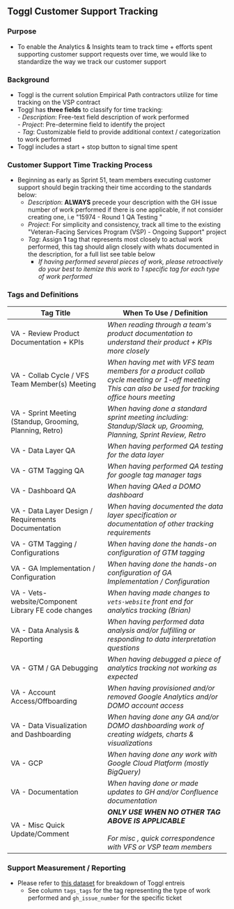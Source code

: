 ## Toggl Customer Support Tracking  

### Purpose
- To enable the Analytics & Insights team to track time + efforts spent supporting customer support requests over time, we would like 
to standardize the way we track our customer support 

### Background
- Toggl is the current solution Empirical Path contractors utilize for time tracking on the VSP contract
- Toggl has **three fields** to classify for time tracking:<br>
      - _Description_: Free-text field description of work performed<br>
      - _Project_: Pre-determine field to identify the project<br>
      - _Tag_: Customizable field to provide additional context / categorization to work performed
 - Toggl includes a start + stop button to signal time spent
 
 
 ### Customer Support Time Tracking Process
 - Beginning as early as Sprint 51, team members executing customer support should begin tracking their time according to the standards below: 
     - _Description_: **ALWAYS** precede your description with the GH issue number of work performed if there is one applicable, if not consider creating one, i.e "15974 - Round 1 QA Testing " 
     - _Project_: For simplicity and consistency, track all time to the existing "Veteran-Facing Services Program (VSP) - Ongoing Support" project
     - _Tag_: Assign **1** tag that represents most closely to actual work performed, this tag should align closely with whats documented in the description, for a full list see table below
          - _If having performed several pieces of work, please retroactively do your best to itemize this work to 1 specific tag for each type of work performed_     
     
     
 ### Tags and Definitions
     
| Tag Title | When To Use / Definition | 
| -- | -- | 
VA - Review Product Documentation + KPIs | _When reading through a team's product documentation to understand their product + KPIs more closely_ 
VA - Collab Cycle / VFS Team Member(s) Meeting | _When having met with VFS team members for a product collab cycle meeting or 1-off meeting_ <br> _This can also be used for tracking office hours meeting_
VA - Sprint Meeting (Standup, Grooming, Planning, Retro) | _When having done a standard sprint meeting including: Standup/Slack up, Grooming, Planning, Sprint Review, Retro_
VA - Data Layer QA | _When having performed QA testing for the data layer_
VA - GTM Tagging QA | _When having performed QA testing for google tag manager tags_
VA - Dashboard QA | _When having QAed a DOMO dashboard_ 
VA - Data Layer Design / Requirements Documentation | _When having documented the data layer specification or documentation of other tracking requirements_
VA - GTM Tagging / Configurations | _When having done the hands-on configuration of GTM tagging_
VA - GA Implementation / Configuration | _When having done the hands-on configuration of GA Implementation / Configuration_ 
VA - Vets-website/Component Library FE code changes | _When having made changes to `vets-website` front end for analytics tracking (Brian)_
VA - Data Analysis & Reporting | _When having performed data analysis and/or fulfilling or responding to data interpretation questions_ 
VA - GTM / GA Debugging | _When having debugged a piece of analytics tracking not working as expected_
VA - Account Access/Offboarding  | _When having provisioned and/or removed Google Analytics and/or DOMO account access_
VA - Data Visualization and Dashboarding | _When having done any GA and/or DOMO dashboarding work of creating widgets, charts & visualizations_
VA - GCP | _When having done any work with Google Cloud Platform (_mostly BigQuery_)_
VA - Documentation | _When having done or made updates to GH and/or Confluence documentation_ 
VA - Misc Quick Update/Comment | **_ONLY USE WHEN NO OTHER TAG ABOVE IS APPLICABLE_** <br><br>_For misc , quick correspondence with VFS or VSP team members_


### Support Measurement / Reporting
- Please refer to [this dataset](https://va-gov.domo.com/datasources/365fe473-d9d6-458d-ae1e-d59989107988/details/overview) for breakdown of Toggl entreis
   - See column `tags_tags` for the tag representing the type of work performed and `gh_issue_number` for the specific ticket 
